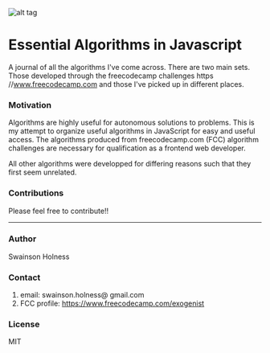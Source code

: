 ![alt tag](https://github.com/Exogenist/algorithm-library/blob/master/img/header.png)

# Essential Algorithms in Javascript
A journal of all the algorithms I've come across. There are two main sets. Those developed through the freecodecamp challenges https //www.freecodecamp.com and those I've picked up in different places. 

### Motivation
Algorithms are highly useful for autonomous solutions to problems. This is my attempt to organize useful algorithms in JavaScript for easy and useful access. The algorithms produced from freecodecamp.com (FCC) algorithm challenges are necessary for qualification as a frontend web developer.    

All other algorithms were developped for differing reasons such that they first seem unrelated.    

### Contributions
Please feel free to contribute!!

***

### Author
Swainson Holness

### Contact
1. email: swainson.holness@ gmail.com 
2. FCC profile: https://www.freecodecamp.com/exogenist

### License
MIT




